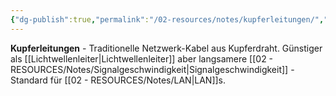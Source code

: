 ```yaml
---
{"dg-publish":true,"permalink":"/02-resources/notes/kupferleitungen/","tags":["netzwerk/kabel","übertragung/elektrisch"],"noteIcon":"","updated":"2025-08-27T15:03:20.291+02:00"}
---
```



**Kupferleitungen** - Traditionelle Netzwerk-Kabel aus Kupferdraht.
Günstiger als [[Lichtwellenleiter\|Lichtwellenleiter]] aber langsamere [[02 - RESOURCES/Notes/Signalgeschwindigkeit\|Signalgeschwindigkeit]] - Standard für [[02 - RESOURCES/Notes/LAN\|LAN]]s.